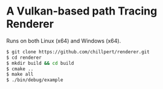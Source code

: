 # A Vulkan-based path Tracing Renderer

Runs on both Linux (x64) and Windows (x64).

```sh
$ git clone https://github.com/chillpert/renderer.git
$ cd renderer 
$ mkdir build && cd build
$ cmake ..
$ make all
$ ./bin/debug/example
```
